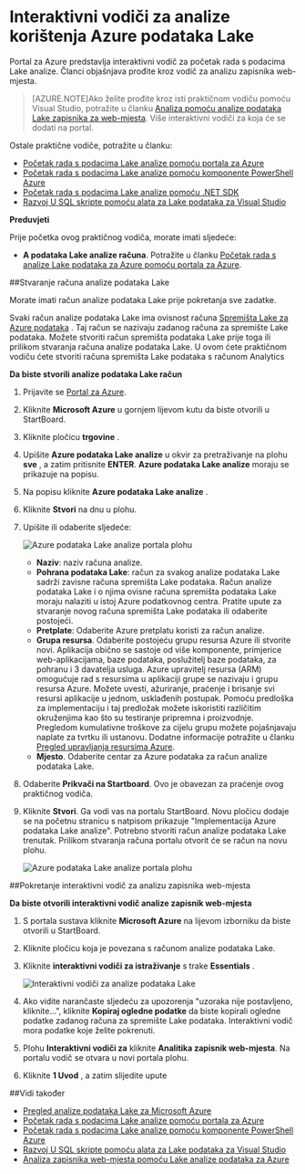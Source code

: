 <properties 
   pageTitle="Naučite analize podataka Lake te U SQL Azure Portal interaktivni vodiči za korištenje | Azure" 
   description="Brzi početak rada s učenje analize podataka Lake i U SQL. " 
   services="data-lake-analytics" 
   documentationCenter="" 
   authors="edmacauley" 
   manager="jhubbard" 
   editor="cgronlun"/>
 
<tags
   ms.service="data-lake-analytics"
   ms.devlang="na"
   ms.topic="get-started-article"
   ms.tgt_pltfrm="na"
   ms.workload="big-data" 
   ms.date="05/16/2016"
   ms.author="edmaca"/>


# <a name="use-azure-data-lake-analytics-interactive-tutorials"></a>Interaktivni vodiči za analize korištenja Azure podataka Lake

Portal za Azure predstavlja interaktivni vodič za početak rada s podacima Lake analize. Članci objašnjava prođite kroz vodič za analizu zapisnika web-mjesta.


>[AZURE.NOTE]Ako želite prođite kroz isti praktičnom vodiču pomoću Visual Studio, potražite u članku [Analiza pomoću analize podataka Lake zapisnika za web-mjesta](data-lake-analytics-analyze-weblogs.md).
>Više interaktivni vodiči za koja će se dodati na portal.


Ostale praktične vodiče, potražite u članku:

- [Početak rada s podacima Lake analize pomoću portala za Azure](data-lake-analytics-get-started-portal.md)
- [Početak rada s podacima Lake analize pomoću komponente PowerShell Azure](data-lake-analytics-get-started-powershell.md)
- [Početak rada s podacima Lake analize pomoću .NET SDK](data-lake-analytics-get-started-net-sdk.md)
- [Razvoj U SQL skripte pomoću alata za Lake podataka za Visual Studio](data-lake-analytics-data-lake-tools-get-started.md) 

**Preduvjeti**

Prije početka ovog praktičnog vodiča, morate imati sljedeće:

- **A podataka Lake analize računa**.  Potražite u članku [Početak rada s analize Lake podataka za Azure pomoću portala za Azure](data-lake-analytics-get-started-portal.md).

##<a name="create-data-lake-analytics-account"></a>Stvaranje računa analize podataka Lake 

Morate imati račun analize podataka Lake prije pokretanja sve zadatke.

Svaki račun analize podataka Lake ima ovisnost računa [Spremišta Lake za Azure podataka](../data-lake-store/data-lake-store-overview.md) .  Taj račun se nazivaju zadanog računa za spremište Lake podataka.  Možete stvoriti račun spremišta podataka Lake prije toga ili prilikom stvaranja računa analize podataka Lake. U ovom ćete praktičnom vodiču ćete stvoriti računa spremišta Lake podataka s računom Analytics

**Da biste stvorili analize podataka Lake račun**

1. Prijavite se [Portal za Azure](https://portal.azure.com/signin/index/?Microsoft_Azure_Kona=true&Microsoft_Azure_DataLake=true&hubsExtension_ItemHideKey=AzureDataLake_BigStorage%2cAzureKona_BigCompute).
2. Kliknite **Microsoft Azure** u gornjem lijevom kutu da biste otvorili u StartBoard.
3. Kliknite pločicu **trgovine** .  
3. Upišite **Azure podataka Lake analize** u okvir za pretraživanje na plohu **sve** , a zatim pritisnite **ENTER**. **Azure podataka Lake analize** moraju se prikazuje na popisu.
4. Na popisu kliknite **Azure podataka Lake analize** .
5. Kliknite **Stvori** na dnu u plohu.
6. Upišite ili odaberite sljedeće:

    ![Azure podataka Lake analize portala plohu](./media/data-lake-analytics-get-started-portal/data-lake-analytics-portal-create-adla.png)

    - **Naziv**: naziv računa analize.
    - **Pohrana podataka Lake**: račun za svakog analize podataka Lake sadrži zavisne računa spremišta Lake podataka. Račun analize podataka Lake i o njima ovisne računa spremišta podataka Lake moraju nalaziti u istoj Azure podatkovnog centra. Pratite upute za stvaranje novog računa spremišta Lake podataka ili odaberite postojeći.
    - **Pretplate**: Odaberite Azure pretplatu koristi za račun analize.
    - **Grupa resursa**. Odaberite postojeću grupu resursa Azure ili stvorite novi. Aplikacija obično se sastoje od više komponente, primjerice web-aplikacijama, baze podataka, poslužitelj baze podataka, za pohranu i 3 davatelja usluga. Azure upravitelj resursa (ARM) omogućuje rad s resursima u aplikaciji grupe se nazivaju i grupu resursa Azure. Možete uvesti, ažuriranje, praćenje i brisanje svi resursi aplikacije u jednom, usklađenih postupak. Pomoću predloška za implementaciju i taj predložak možete iskoristiti različitim okruženjima kao što su testiranje pripremna i proizvodnje. Pregledom kumulativne troškove za cijelu grupu možete pojašnjavaju naplate za tvrtku ili ustanovu. Dodatne informacije potražite u članku [Pregled upravljanja resursima Azure](azure-resource-manager/resource-group-overview.md). 
    - **Mjesto**. Odaberite centar za Azure podataka za račun analize podataka Lake. 
7. Odaberite **Prikvači na Startboard**. Ovo je obavezan za praćenje ovog praktičnog vodiča.
8. Kliknite **Stvori**. Ga vodi vas na portalu StartBoard. Novu pločicu dodaje se na početnu stranicu s natpisom prikazuje "Implementacija Azure podataka Lake analize". Potrebno stvoriti račun analize podataka Lake trenutak. Prilikom stvaranja računa portalu otvorit će se račun na novu plohu.

    ![Azure podataka Lake analize portala plohu](./media/data-lake-analytics-get-started-portal/data-lake-analytics-portal-blade.png)

##<a name="run-website-log-analysis-interactive-tutorial"></a>Pokretanje interaktivni vodič za analizu zapisnika web-mjesta

**Da biste otvorili interaktivni vodič analize zapisnik web-mjesta**

1. S portala sustava kliknite **Microsoft Azure** na lijevom izborniku da biste otvorili u StartBoard.
2. Kliknite pločicu koja je povezana s računom analize podataka Lake.
3. Kliknite **interaktivni vodiči za istraživanje** s trake **Essentials** .

    ![Interaktivni vodiči za analize podataka Lake](./media/data-lake-analytics-use-interactive-tutorials/data-lake-analytics-explore-interactive-tutorials.png)

4. Ako vidite narančaste sljedeću za upozorenja "uzoraka nije postavljeno, kliknite...", kliknite **Kopiraj ogledne podatke** da biste kopirali ogledne podatke zadanog računa za spremište Lake podataka. Interaktivni vodič mora podatke koje želite pokrenuti.
5. Plohu **Interaktivni vodiči za** kliknite **Analitika zapisnik web-mjesta**. Na portalu vodič se otvara u novi portala plohu.
5. Kliknite **1 Uvod** , a zatim slijedite upute

##<a name="see-also"></a>Vidi također

- [Pregled analize podataka Lake za Microsoft Azure](data-lake-analytics-overview.md)
- [Početak rada s podacima Lake analize pomoću portala za Azure](data-lake-analytics-get-started-portal.md)
- [Početak rada s podacima Lake analize pomoću komponente PowerShell Azure](data-lake-analytics-get-started-powershell.md)
- [Razvoj U SQL skripte pomoću alata za Lake podataka za Visual Studio](data-lake-analytics-data-lake-tools-get-started.md)
- [Analiza zapisnika web-mjesta pomoću Lake analize podataka za Azure](data-lake-analytics-analyze-weblogs.md)
